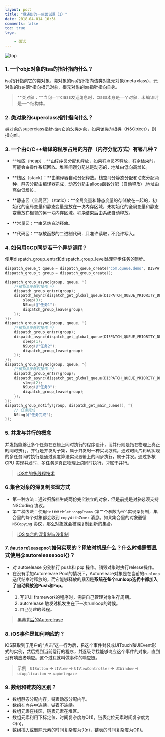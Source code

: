 ```yaml
---
layout: post
title: "我遇到的一些面试题（1）"
date: 2018-04-014 10:36
comments: false
toc: true
tags: 

	- 面试
---
```

![top](/assets/blogImg/interview-top.jpg)

<!-- more -->

### 1. 一个objc对象的isa的指针指向什么？

isa指针指向它的类对象，类对象的isa指针指向该类对象元对象(meta class)，元对象的isa指针指向根元对象，根元对象的isa指针指向自身。

> **类对象：**当向一个class发送消息时，class本身是一个对象，未编译时是一个结构体。

### 2. 类对象的superclass指针指向什么？ 

类对象的superclass指针指向它的父类对象，如果该类为根类（NSObject），则指向nil。

### 3. 一个由C/C++编译的程序占用的内存（内存分配方式）有哪几种？

- **堆区（heap）：**由程序员分配和释放，如果程序员不释放，程序结束时，可能会由操作系统回收。堆空间饿分配总是动态的，地址由低向高增长。

- **栈区（stack）：**由编译器自动分配释放。栈空间分静态分配和动态分配两种，静态分配由编译器完成，动态分配由alloca函数分配（自动释放）,地址由高向低增长。
- **静态区（全局区）（static）：**全局变量和静态变量的存储放在一起的，初始化的全局变量和静态变量是放在一块内存区域，未初始化的全局变量和静态变量放在相邻的另一块内存区域。程序结束后由系统自动释放。
- **常量区：**由系统自动释放。
- **代码区：**存放函数的二进制代码，只准许读取，不允许写入。

### 4.  如何用GCD同步若干个异步调用？

使用dispatch_group_enter和dispatch_group_level处理异步任务的同步。

```objective-c
dispatch_queue_t queue = dispatch_queue_create("com.queue.demo", DISPATCH_QUEUE_CONCURRENT);
dispatch_group_t group = dispatch_group_create();

dispatch_group_async(group, queue, ^{
    /*模拟异步耗时操作 */
    dispatch_group_enter(group);
    dispatch_async(dispatch_get_global_queue(DISPATCH_QUEUE_PRIORITY_DEFAULT, 0), ^{
        sleep(3);
        NSLog(@"任务1");
        dispatch_group_leave(group);
    });
});
dispatch_group_async(group, queue, ^{
    /*模拟异步耗时操作 */
    dispatch_group_enter(group);
    dispatch_async(dispatch_get_global_queue(DISPATCH_QUEUE_PRIORITY_DEFAULT, 0), ^{
        sleep(1);
        NSLog(@"任务2");
        dispatch_group_leave(group);
    });
});
dispatch_group_async(group, queue, ^{
    /*模拟异步耗时操作 */
    dispatch_group_enter(group);
    dispatch_async(dispatch_get_global_queue(DISPATCH_QUEUE_PRIORITY_DEFAULT, 0), ^{
        sleep(2);
        NSLog(@"任务3");
        dispatch_group_leave(group);
    });
});
dispatch_group_notify(group, dispatch_get_main_queue(), ^{
    // 任务完成
    NSLog(@"任务完成");
});
```

### 5. 并发与并行的概念

并发指能够让多个任务在逻辑上同时执行的程序设计，而并行则是指在物理上真正的同时执行。并行是并发的子集，属于并发的一种实现方式。通过时间片轮转实现的多任务同时执行是通过调度算法实现逻辑上的同步执行，属于并发。通过多核 CPU 实现并发时，多任务是真正物理上的同时执行，才属于并行。

> [iOS中的多线程技术](http://xuyafei.cn/post/draft/ios-thread)

### 6.集合对象的深复制实现方式 

- 第一种方法：通过归解档生成两份完全独立的对象，但是前提是对象必须支持 NSCoding 协议。
- 第二种方法：使用`initWithSet:copyItems:`第二个参数为`YES`实现深复制，集合里的每个对象都会收到 `copyWithZone:` 消息。如果集合里的对象遵循 `NSCopying` 协议，那么对象就会被深复制到新的集合。

> [iOS 集合的深复制与浅复制](https://www.zybuluo.com/MicroCai/note/50592)

### 7. `@autoreleasepool`如何实现的？释放时机是什么？什么时候需要显式使用@autoreleasepool{}？ 

- 对 autorelease 分别执行 push和 pop 操作。销毁对象时执行release操作。
- 在没有手加Autorelease Pool的情况下，Autorelease对象是在当前的`runloop`迭代结束时释放的，而它能够释放的原因是**系统在每个runloop迭代中都加入了自动释放池Push和Pop**。
- 1. 写非UI framework的程序时，需要自己管理对象生存周期。
  2. autorelease 触发时机发生在下一次runloop的时候。
  3. 自己创建的线程。

> [黑幕背后的Autorelease](https://blog.sunnyxx.com/2014/10/15/behind-autorelease/)

### 8. iOS事件是如何响应的？

iOS获取到了用户的“点击”这一行为后，把这个事件封装成UITouch和UIEvent形式的实例，然后找到当前运行的程序，并逐级寻找能够响应这个事件的对象，直到没有响应者响应。这个过程就叫做事件的响应链。

> 示例：`UIButton` -> `UIView` -> `UIViewController` -> `UIWindow` -> `UIApplication` -> `AppDelegate`

### 9. 数组和链表的区别？

- 数组静态分配内存，链表动态分配内存。
- 数组在内存中连续，链表不连续。
- 数组元素在栈区，链表元素在堆区。
- 数组元素利用下标定位，时间复杂度为O(1)，链表定位元素时间复杂度为O(n)。
- 数组插入或删除元素的时间复杂度为O(n)，链表的时间复杂度为O(1)。


